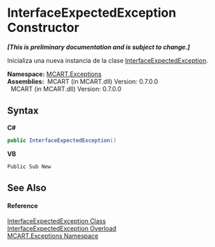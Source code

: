 # InterfaceExpectedException Constructor 
 _**\[This is preliminary documentation and is subject to change.\]**_

Inicializa una nueva instancia de la clase <a href="8072c745-0d44-142b-1ff6-0b7fe8b76b82">InterfaceExpectedException</a>.

**Namespace:**&nbsp;<a href="36e6166c-cb29-ee06-1b8a-ebc61fae7b0a">MCART.Exceptions</a><br />**Assemblies:**&nbsp;&nbsp;MCART (in MCART.dll) Version: 0.7.0.0<br />&nbsp;&nbsp;MCART (in MCART.dll) Version: 0.7.0.0<br />

## Syntax

**C#**<br />
``` C#
public InterfaceExpectedException()
```

**VB**<br />
``` VB
Public Sub New
```


## See Also


#### Reference
<a href="8072c745-0d44-142b-1ff6-0b7fe8b76b82">InterfaceExpectedException Class</a><br /><a href="fdc91df7-212a-382c-3e20-a80355084726">InterfaceExpectedException Overload</a><br /><a href="36e6166c-cb29-ee06-1b8a-ebc61fae7b0a">MCART.Exceptions Namespace</a><br />